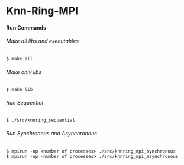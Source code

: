 # Knn-Ring-MPI

#### Run Commands

###### Make all libs and executables
```shell
$ make all 
```

###### Make only libs
```shell
$ make lib
```

###### Run Sequential
```shell
$ ./src/knnring_sequential
```

###### Run Synchronous and Asynchronous
```shell
$ mpirun -np <number of processes> ./src/knnring_mpi_synchronous
$ mpirun -np <number of processes> ./src/knnring_mpi_asynchronous
```
